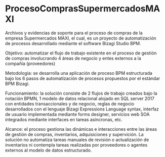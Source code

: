 # ProcesoComprasSupermercadosMAXI

Archivos y evidencias de soporte para el proceso de compras de la empresa Supermercados MAXI, el cual, es un proyecto de automatización de procesos desarrollado mediante el software Bizagi Studio BPM.

Objetivo: automatizar el flujo de trabajo existente en el proceso de gestión de compras involucrando 4 áreas de negocio y entes externos a la compañía (proveedores)

Metodología: se desarrolla una aplicación de proceso BPM estructurada bajo los 6 pasos de automatización de procesos propuestos por el estándar BPM Bizagi. 

Funcionamiento: la solución consiste de 2 flujos de trabajo creados bajo la notación BPMN, 1 modelo de datos relacional alojado en SQL server 2017 con entidades transaccionales y de negocio, reglas de negocio desarrollados con el lenguaje Bizagi Expressions Language syntax, interfaz de usuario implementada mediante forms designer, servicios web SOA integrados mediante interfaces en tareas asíncronas, etc.

Alcance: el proceso gestiona las dinámicas e interacciones entre las áreas de gestión de compras, inventarios, adquisiciones y supervición. La solución no automatiza tareas manuales de revisión o actualización de inventarios ni contempla tareas realizadas por proveedores o agentes externos al modelo de datos estructurado.



